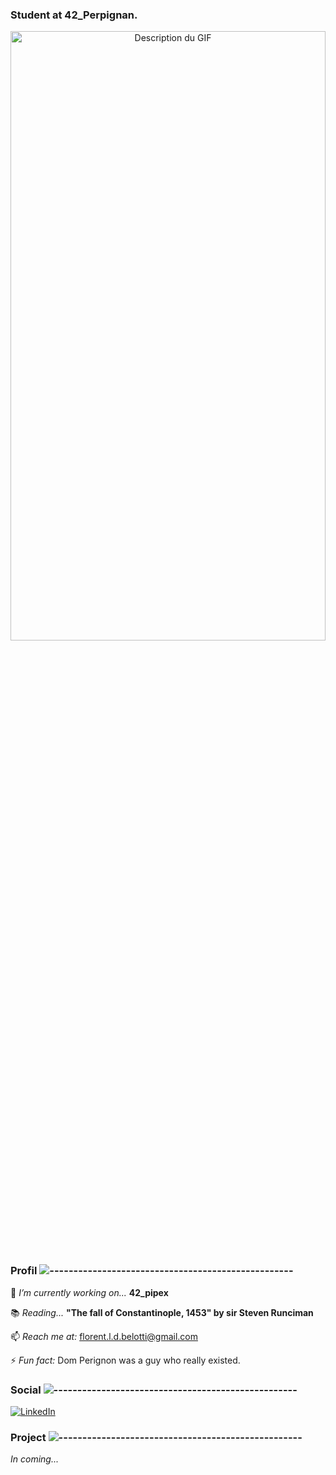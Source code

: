 ### Student at 42_Perpignan.

<p align="center">
  <img src="https://github.com/FlorentBelotti/FlorentBelotti/blob/main/Assets/banner.gif" alt="Description du GIF" width="100%" height="50%">
</p>

### Profil ![---------------------------------------------------](https://raw.githubusercontent.com/andreasbm/readme/master/assets/lines/rainbow.png)&nbsp;&nbsp;

🔭 _I’m currently working on..._ **42_pipex**

📚 _Reading..._ **"The fall of Constantinople, 1453" by sir Steven Runciman**

📫 _Reach me at:_ florent.l.d.belotti@gmail.com

⚡ _Fun fact:_ Dom Perignon was a guy who really existed.

### Social ![---------------------------------------------------](https://raw.githubusercontent.com/andreasbm/readme/master/assets/lines/rainbow.png)&nbsp;&nbsp;

[![LinkedIn](https://img.shields.io/badge/LinkedIn-%230077B5.svg?logo=linkedin&logoColor=white)](https://www.linkedin.com/in/florent-belotti-8ab0a8304/) 

### Project ![---------------------------------------------------](https://raw.githubusercontent.com/andreasbm/readme/master/assets/lines/rainbow.png)&nbsp;

_In coming..._

<!--
**FlorentBelotti/FlorentBelotti** is a ✨ _special_ ✨ repository because its `README.md` (this file) appears on your GitHub profile.

Here are some ideas to get you started:

- 🔭 I’m currently working on ...
- 🌱 I’m currently learning ...
- 👯 I’m looking to collaborate on ...
- 🤔 I’m looking for help with ...
- 💬 Ask me about ...
- 📫 How to reach me: ...
- 😄 Pronouns: ...
- ⚡ Fun fact: ...
-->
